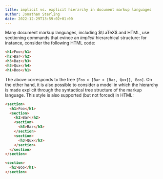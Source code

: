 ```yaml
---
title: implicit vs. explicit hierarchy in document markup languages
author: Jonathan Sterling
date: 2022-12-29T13:59:02+01:00
---
```


Many document markup languages, including $\LaTeX$ and HTML, use sectioning commands that evince an *implicit* hierarchical structure: for instance, consider the following HTML code:

```html
<h1>Foo</h1>
<h2>Bar</h2>
<h3>Baz</h3>
<h3>Qux</h4>
<h1>Boo</h1>
```

The above corresponds to the tree `[Foo > [Bar > [Baz, Qux]], Boo]`. On the other hand, it is also possible to consider a model in which the hierarchy is made explicit through the syntactical tree structure of the markup language. This style is also supported (but not forced) in HTML:

```html
<section>
  <h1>Foo</h1>
  <section>
    <h2>Bar</h2>
    <section>
      <h3>Baz</h3>
    </section>
    <section>
      <h3>Qux</h3>
    </section>
  </section>
</section>

<section>
  <h1>Boo</h1>
</section>
```
